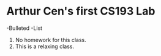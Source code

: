 # Arthur Cen's first CS193 Lab

-Bulleted
-List

1. No homework for this class.
2. This is a relaxing class.
